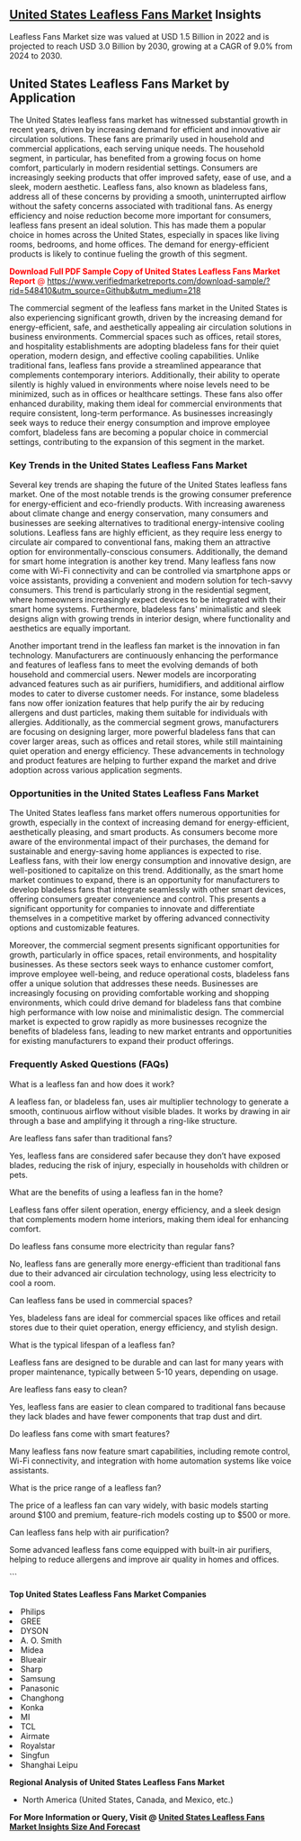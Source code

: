<h2><a href="https://www.verifiedmarketreports.com/download-sample/?rid=548410&amp;utm_source=Github&amp;utm_medium=218" target="_blank">United States Leafless Fans Market</a> Insights</h2><p>Leafless Fans Market size was valued at USD 1.5 Billion in 2022 and is projected to reach USD 3.0 Billion by 2030, growing at a CAGR of 9.0% from 2024 to 2030.</p><p> <h2>United States Leafless Fans Market by Application</h2> <p>The United States leafless fans market has witnessed substantial growth in recent years, driven by increasing demand for efficient and innovative air circulation solutions. These fans are primarily used in household and commercial applications, each serving unique needs. The household segment, in particular, has benefited from a growing focus on home comfort, particularly in modern residential settings. Consumers are increasingly seeking products that offer improved safety, ease of use, and a sleek, modern aesthetic. Leafless fans, also known as bladeless fans, address all of these concerns by providing a smooth, uninterrupted airflow without the safety concerns associated with traditional fans. As energy efficiency and noise reduction become more important for consumers, leafless fans present an ideal solution. This has made them a popular choice in homes across the United States, especially in spaces like living rooms, bedrooms, and home offices. The demand for energy-efficient products is likely to continue fueling the growth of this segment. <p><span class=""><span style="color: #ff0000;"><strong>Download Full PDF Sample Copy of United States Leafless Fans Market Report</strong> @ </span><a href="https://www.verifiedmarketreports.com/download-sample/?rid=548410&amp;utm_source=Github&amp;utm_medium=218" target="_blank">https://www.verifiedmarketreports.com/download-sample/?rid=548410&amp;utm_source=Github&amp;utm_medium=218</a></span></p> <p>The commercial segment of the leafless fans market in the United States is also experiencing significant growth, driven by the increasing demand for energy-efficient, safe, and aesthetically appealing air circulation solutions in business environments. Commercial spaces such as offices, retail stores, and hospitality establishments are adopting bladeless fans for their quiet operation, modern design, and effective cooling capabilities. Unlike traditional fans, leafless fans provide a streamlined appearance that complements contemporary interiors. Additionally, their ability to operate silently is highly valued in environments where noise levels need to be minimized, such as in offices or healthcare settings. These fans also offer enhanced durability, making them ideal for commercial environments that require consistent, long-term performance. As businesses increasingly seek ways to reduce their energy consumption and improve employee comfort, bladeless fans are becoming a popular choice in commercial settings, contributing to the expansion of this segment in the market.</p> <h3>Key Trends in the United States Leafless Fans Market</h3> <p>Several key trends are shaping the future of the United States leafless fans market. One of the most notable trends is the growing consumer preference for energy-efficient and eco-friendly products. With increasing awareness about climate change and energy conservation, many consumers and businesses are seeking alternatives to traditional energy-intensive cooling solutions. Leafless fans are highly efficient, as they require less energy to circulate air compared to conventional fans, making them an attractive option for environmentally-conscious consumers. Additionally, the demand for smart home integration is another key trend. Many leafless fans now come with Wi-Fi connectivity and can be controlled via smartphone apps or voice assistants, providing a convenient and modern solution for tech-savvy consumers. This trend is particularly strong in the residential segment, where homeowners increasingly expect devices to be integrated with their smart home systems. Furthermore, bladeless fans' minimalistic and sleek designs align with growing trends in interior design, where functionality and aesthetics are equally important.</p> <p>Another important trend in the leafless fan market is the innovation in fan technology. Manufacturers are continuously enhancing the performance and features of leafless fans to meet the evolving demands of both household and commercial users. Newer models are incorporating advanced features such as air purifiers, humidifiers, and additional airflow modes to cater to diverse customer needs. For instance, some bladeless fans now offer ionization features that help purify the air by reducing allergens and dust particles, making them suitable for individuals with allergies. Additionally, as the commercial segment grows, manufacturers are focusing on designing larger, more powerful bladeless fans that can cover larger areas, such as offices and retail stores, while still maintaining quiet operation and energy efficiency. These advancements in technology and product features are helping to further expand the market and drive adoption across various application segments.</p> <h3>Opportunities in the United States Leafless Fans Market</h3> <p>The United States leafless fans market offers numerous opportunities for growth, especially in the context of increasing demand for energy-efficient, aesthetically pleasing, and smart products. As consumers become more aware of the environmental impact of their purchases, the demand for sustainable and energy-saving home appliances is expected to rise. Leafless fans, with their low energy consumption and innovative design, are well-positioned to capitalize on this trend. Additionally, as the smart home market continues to expand, there is an opportunity for manufacturers to develop bladeless fans that integrate seamlessly with other smart devices, offering consumers greater convenience and control. This presents a significant opportunity for companies to innovate and differentiate themselves in a competitive market by offering advanced connectivity options and customizable features.</p> <p>Moreover, the commercial segment presents significant opportunities for growth, particularly in office spaces, retail environments, and hospitality businesses. As these sectors seek ways to enhance customer comfort, improve employee well-being, and reduce operational costs, bladeless fans offer a unique solution that addresses these needs. Businesses are increasingly focusing on providing comfortable working and shopping environments, which could drive demand for bladeless fans that combine high performance with low noise and minimalistic design. The commercial market is expected to grow rapidly as more businesses recognize the benefits of bladeless fans, leading to new market entrants and opportunities for existing manufacturers to expand their product offerings.</p> <h3>Frequently Asked Questions (FAQs)</h3> <p>What is a leafless fan and how does it work?</p> <p>A leafless fan, or bladeless fan, uses air multiplier technology to generate a smooth, continuous airflow without visible blades. It works by drawing in air through a base and amplifying it through a ring-like structure.</p> <p>Are leafless fans safer than traditional fans?</p> <p>Yes, leafless fans are considered safer because they don’t have exposed blades, reducing the risk of injury, especially in households with children or pets.</p> <p>What are the benefits of using a leafless fan in the home?</p> <p>Leafless fans offer silent operation, energy efficiency, and a sleek design that complements modern home interiors, making them ideal for enhancing comfort.</p> <p>Do leafless fans consume more electricity than regular fans?</p> <p>No, leafless fans are generally more energy-efficient than traditional fans due to their advanced air circulation technology, using less electricity to cool a room.</p> <p>Can leafless fans be used in commercial spaces?</p> <p>Yes, bladeless fans are ideal for commercial spaces like offices and retail stores due to their quiet operation, energy efficiency, and stylish design.</p> <p>What is the typical lifespan of a leafless fan?</p> <p>Leafless fans are designed to be durable and can last for many years with proper maintenance, typically between 5-10 years, depending on usage.</p> <p>Are leafless fans easy to clean?</p> <p>Yes, leafless fans are easier to clean compared to traditional fans because they lack blades and have fewer components that trap dust and dirt.</p> <p>Do leafless fans come with smart features?</p> <p>Many leafless fans now feature smart capabilities, including remote control, Wi-Fi connectivity, and integration with home automation systems like voice assistants.</p> <p>What is the price range of a leafless fan?</p> <p>The price of a leafless fan can vary widely, with basic models starting around $100 and premium, feature-rich models costing up to $500 or more.</p> <p>Can leafless fans help with air purification?</p> <p>Some advanced leafless fans come equipped with built-in air purifiers, helping to reduce allergens and improve air quality in homes and offices.</p> ```</p><p><strong>Top United States Leafless Fans Market Companies</strong></p><div data-test-id=""><p><li>Philips</li><li> GREE</li><li> DYSON</li><li> A. O. Smith</li><li> Midea</li><li> Blueair</li><li> Sharp</li><li> Samsung</li><li> Panasonic</li><li> Changhong</li><li> Konka</li><li> MI</li><li> TCL</li><li> Airmate</li><li> Royalstar</li><li> Singfun</li><li> Shanghai Leipu</li></p><div><strong>Regional Analysis of&nbsp;United States Leafless Fans Market</strong></div><ul><li dir="ltr"><p dir="ltr">North America&nbsp;(United States, Canada, and Mexico, etc.)</p></li></ul><p><strong>For More Information or Query, Visit @&nbsp;</strong><strong><a href="https://www.verifiedmarketreports.com/product/leafless-fans-market-size-and-forecast/?utm_source=Github&amp;utm_medium=218" target="_blank">United States Leafless Fans Market Insights Size And Forecast</a></strong></p></div>
